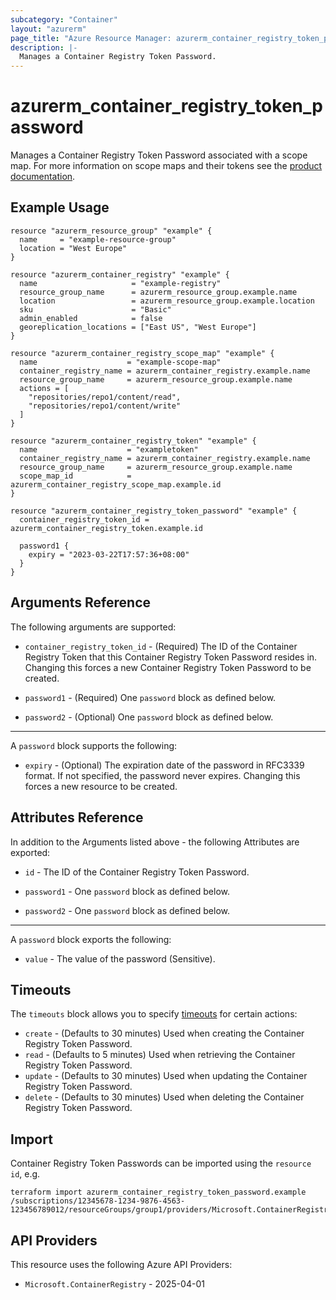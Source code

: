 ```yaml
---
subcategory: "Container"
layout: "azurerm"
page_title: "Azure Resource Manager: azurerm_container_registry_token_password"
description: |-
  Manages a Container Registry Token Password.
---
```


# azurerm_container_registry_token_password

Manages a Container Registry Token Password associated with a scope map.  For more information on scope maps and their tokens see the [product documentation](https://learn.microsoft.com/en-us/azure/container-registry/container-registry-repository-scoped-permissions).

## Example Usage

```hcl
resource "azurerm_resource_group" "example" {
  name     = "example-resource-group"
  location = "West Europe"
}

resource "azurerm_container_registry" "example" {
  name                     = "example-registry"
  resource_group_name      = azurerm_resource_group.example.name
  location                 = azurerm_resource_group.example.location
  sku                      = "Basic"
  admin_enabled            = false
  georeplication_locations = ["East US", "West Europe"]
}

resource "azurerm_container_registry_scope_map" "example" {
  name                    = "example-scope-map"
  container_registry_name = azurerm_container_registry.example.name
  resource_group_name     = azurerm_resource_group.example.name
  actions = [
    "repositories/repo1/content/read",
    "repositories/repo1/content/write"
  ]
}

resource "azurerm_container_registry_token" "example" {
  name                    = "exampletoken"
  container_registry_name = azurerm_container_registry.example.name
  resource_group_name     = azurerm_resource_group.example.name
  scope_map_id            = azurerm_container_registry_scope_map.example.id
}

resource "azurerm_container_registry_token_password" "example" {
  container_registry_token_id = azurerm_container_registry_token.example.id

  password1 {
    expiry = "2023-03-22T17:57:36+08:00"
  }
}
```

## Arguments Reference

The following arguments are supported:

* `container_registry_token_id` - (Required) The ID of the Container Registry Token that this Container Registry Token Password resides in. Changing this forces a new Container Registry Token Password to be created.

* `password1` - (Required) One `password` block as defined below.

* `password2` - (Optional) One `password` block as defined below.

---

A `password` block supports the following:

* `expiry` - (Optional) The expiration date of the password in RFC3339 format. If not specified, the password never expires. Changing this forces a new resource to be created.

## Attributes Reference

In addition to the Arguments listed above - the following Attributes are exported:

* `id` - The ID of the Container Registry Token Password.

* `password1` - One `password` block as defined below.

* `password2` - One `password` block as defined below.

---

A `password` block exports the following:

* `value` - The value of the password (Sensitive).

## Timeouts

The `timeouts` block allows you to specify [timeouts](https://www.terraform.io/docs/configuration/resources.html#timeouts) for certain actions:

* `create` - (Defaults to 30 minutes) Used when creating the Container Registry Token Password.
* `read` - (Defaults to 5 minutes) Used when retrieving the Container Registry Token Password.
* `update` - (Defaults to 30 minutes) Used when updating the Container Registry Token Password.
* `delete` - (Defaults to 30 minutes) Used when deleting the Container Registry Token Password.

## Import

Container Registry Token Passwords can be imported using the `resource id`, e.g.

```shell
terraform import azurerm_container_registry_token_password.example /subscriptions/12345678-1234-9876-4563-123456789012/resourceGroups/group1/providers/Microsoft.ContainerRegistry/registries/registry1/tokens/token1/passwords/password
```

## API Providers
<!-- This section is generated, changes will be overwritten -->
This resource uses the following Azure API Providers:

* `Microsoft.ContainerRegistry` - 2025-04-01
